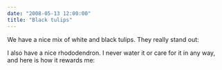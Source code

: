 ```yaml
---
date: "2008-05-13 12:00:00"
title: "Black tulips"
---
```




We have a nice mix of white and black tulips. They really stand out:

I also have a nice rhododendron. I never water it or care for it in any way, and here is how it rewards me:

